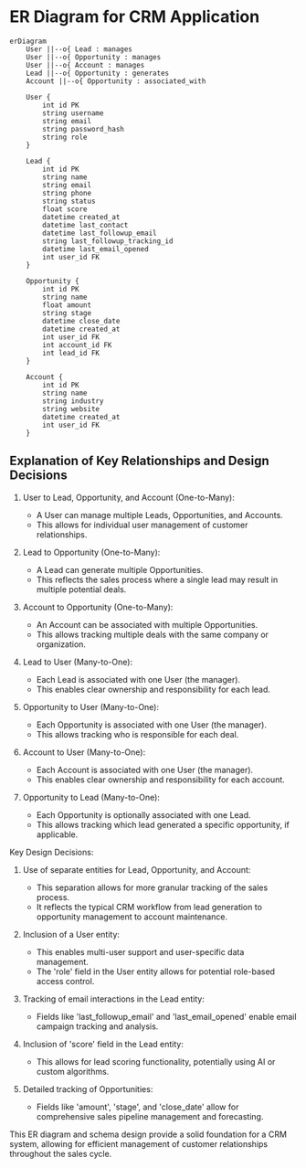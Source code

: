 # ER Diagram for CRM Application

```mermaid
erDiagram
    User ||--o{ Lead : manages
    User ||--o{ Opportunity : manages
    User ||--o{ Account : manages
    Lead ||--o{ Opportunity : generates
    Account ||--o{ Opportunity : associated_with

    User {
        int id PK
        string username
        string email
        string password_hash
        string role
    }

    Lead {
        int id PK
        string name
        string email
        string phone
        string status
        float score
        datetime created_at
        datetime last_contact
        datetime last_followup_email
        string last_followup_tracking_id
        datetime last_email_opened
        int user_id FK
    }

    Opportunity {
        int id PK
        string name
        float amount
        string stage
        datetime close_date
        datetime created_at
        int user_id FK
        int account_id FK
        int lead_id FK
    }

    Account {
        int id PK
        string name
        string industry
        string website
        datetime created_at
        int user_id FK
    }
```

## Explanation of Key Relationships and Design Decisions

1. User to Lead, Opportunity, and Account (One-to-Many):
   - A User can manage multiple Leads, Opportunities, and Accounts.
   - This allows for individual user management of customer relationships.

2. Lead to Opportunity (One-to-Many):
   - A Lead can generate multiple Opportunities.
   - This reflects the sales process where a single lead may result in multiple potential deals.

3. Account to Opportunity (One-to-Many):
   - An Account can be associated with multiple Opportunities.
   - This allows tracking multiple deals with the same company or organization.

4. Lead to User (Many-to-One):
   - Each Lead is associated with one User (the manager).
   - This enables clear ownership and responsibility for each lead.

5. Opportunity to User (Many-to-One):
   - Each Opportunity is associated with one User (the manager).
   - This allows tracking who is responsible for each deal.

6. Account to User (Many-to-One):
   - Each Account is associated with one User (the manager).
   - This enables clear ownership and responsibility for each account.

7. Opportunity to Lead (Many-to-One):
   - Each Opportunity is optionally associated with one Lead.
   - This allows tracking which lead generated a specific opportunity, if applicable.

Key Design Decisions:
1. Use of separate entities for Lead, Opportunity, and Account:
   - This separation allows for more granular tracking of the sales process.
   - It reflects the typical CRM workflow from lead generation to opportunity management to account maintenance.

2. Inclusion of a User entity:
   - This enables multi-user support and user-specific data management.
   - The 'role' field in the User entity allows for potential role-based access control.

3. Tracking of email interactions in the Lead entity:
   - Fields like 'last_followup_email' and 'last_email_opened' enable email campaign tracking and analysis.

4. Inclusion of 'score' field in the Lead entity:
   - This allows for lead scoring functionality, potentially using AI or custom algorithms.

5. Detailed tracking of Opportunities:
   - Fields like 'amount', 'stage', and 'close_date' allow for comprehensive sales pipeline management and forecasting.

This ER diagram and schema design provide a solid foundation for a CRM system, allowing for efficient management of customer relationships throughout the sales cycle.
